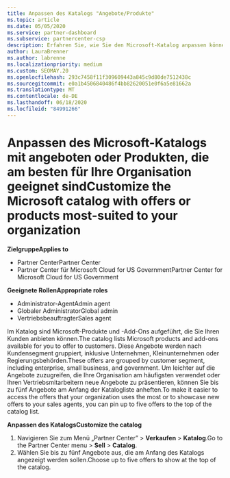```yaml
---
title: Anpassen des Katalogs "Angebote/Produkte"
ms.topic: article
ms.date: 05/05/2020
ms.service: partner-dashboard
ms.subservice: partnercenter-csp
description: Erfahren Sie, wie Sie den Microsoft-Katalog anpassen können, um den Zugriff auf die von Ihrer Organisation am häufigsten verwendeten Partnerangebote oder Produkte zu vereinfachen.
author: LauraBrenner
ms.author: labrenne
ms.localizationpriority: medium
ms.custom: SEOMAY.20
ms.openlocfilehash: 293c7458f11f309609443a845c9d80de7512438c
ms.sourcegitcommit: e0a1b4506840486f4bb82620051e0f6a5e81662a
ms.translationtype: MT
ms.contentlocale: de-DE
ms.lasthandoff: 06/18/2020
ms.locfileid: "84991266"
---
```

# <a name="customize-the-microsoft-catalog-with-offers-or-products-most-suited-to-your-organization"></a><span data-ttu-id="e6035-103">Anpassen des Microsoft-Katalogs mit angeboten oder Produkten, die am besten für Ihre Organisation geeignet sind</span><span class="sxs-lookup"><span data-stu-id="e6035-103">Customize the Microsoft catalog with offers or products most-suited to your organization</span></span>

<span data-ttu-id="e6035-104">**Zielgruppe**</span><span class="sxs-lookup"><span data-stu-id="e6035-104">**Applies to**</span></span>

-  <span data-ttu-id="e6035-105">Partner Center</span><span class="sxs-lookup"><span data-stu-id="e6035-105">Partner Center</span></span>
-  <span data-ttu-id="e6035-106">Partner Center für Microsoft Cloud for US Government</span><span class="sxs-lookup"><span data-stu-id="e6035-106">Partner Center for Microsoft Cloud for US Government</span></span>

<span data-ttu-id="e6035-107">**Geeignete Rollen**</span><span class="sxs-lookup"><span data-stu-id="e6035-107">**Appropriate roles**</span></span>

- <span data-ttu-id="e6035-108">Administrator-Agent</span><span class="sxs-lookup"><span data-stu-id="e6035-108">Admin agent</span></span>
- <span data-ttu-id="e6035-109">Globaler Administrator</span><span class="sxs-lookup"><span data-stu-id="e6035-109">Global admin</span></span>
- <span data-ttu-id="e6035-110">Vertriebsbeauftragter</span><span class="sxs-lookup"><span data-stu-id="e6035-110">Sales agent</span></span>

<span data-ttu-id="e6035-111">Im Katalog sind Microsoft-Produkte und -Add-Ons aufgeführt, die Sie Ihren Kunden anbieten können.</span><span class="sxs-lookup"><span data-stu-id="e6035-111">The catalog lists Microsoft products and add-ons available for you to offer to customers.</span></span> <span data-ttu-id="e6035-112">Diese Angebote werden nach Kundensegment gruppiert, inklusive Unternehmen, Kleinunternehmen oder Regierungsbehörden.</span><span class="sxs-lookup"><span data-stu-id="e6035-112">These offers are grouped by customer segment, including enterprise, small business, and government.</span></span> <span data-ttu-id="e6035-113">Um leichter auf die Angebote zuzugreifen, die Ihre Organisation am häufigsten verwendet oder Ihren Vertriebsmitarbeitern neue Angebote zu präsentieren, können Sie bis zu fünf Angebote am Anfang der Katalogliste anheften.</span><span class="sxs-lookup"><span data-stu-id="e6035-113">To make it easier to access the offers that your organization uses the most or to showcase new offers to your sales agents, you can pin up to five offers to the top of the catalog list.</span></span>

<span data-ttu-id="e6035-114">**Anpassen des Katalogs**</span><span class="sxs-lookup"><span data-stu-id="e6035-114">**Customize the catalog**</span></span>

1.  <span data-ttu-id="e6035-115">Navigieren Sie zum Menü „Partner Center” &gt; **Verkaufen** &gt; **Katalog**.</span><span class="sxs-lookup"><span data-stu-id="e6035-115">Go to the Partner Center menu &gt; **Sell** &gt; **Catalog**.</span></span>
2.  <span data-ttu-id="e6035-116">Wählen Sie bis zu fünf Angebote aus, die am Anfang des Katalogs angezeigt werden sollen.</span><span class="sxs-lookup"><span data-stu-id="e6035-116">Choose up to five offers to show at the top of the catalog.</span></span>
